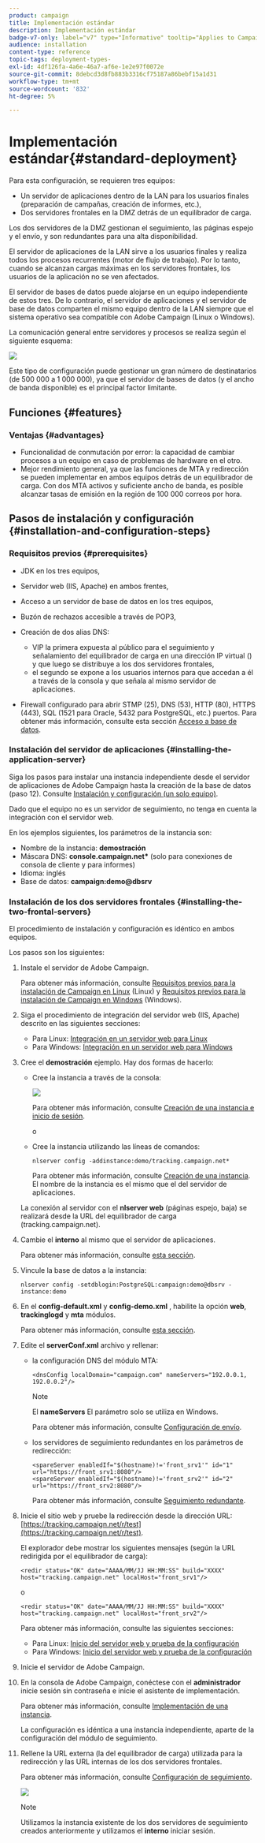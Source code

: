 ```yaml
---
product: campaign
title: Implementación estándar
description: Implementación estándar
badge-v7-only: label="v7" type="Informative" tooltip="Applies to Campaign Classic v7 only"
audience: installation
content-type: reference
topic-tags: deployment-types-
exl-id: 4df126fa-4a6e-46a7-af6e-1e2e97f0072e
source-git-commit: 8debcd3d8fb883b3316cf75187a86bebf15a1d31
workflow-type: tm+mt
source-wordcount: '832'
ht-degree: 5%

---
```


# Implementación estándar{#standard-deployment}



Para esta configuración, se requieren tres equipos:

* Un servidor de aplicaciones dentro de la LAN para los usuarios finales (preparación de campañas, creación de informes, etc.),
* Dos servidores frontales en la DMZ detrás de un equilibrador de carga.

Los dos servidores de la DMZ gestionan el seguimiento, las páginas espejo y el envío, y son redundantes para una alta disponibilidad.

El servidor de aplicaciones de la LAN sirve a los usuarios finales y realiza todos los procesos recurrentes (motor de flujo de trabajo). Por lo tanto, cuando se alcanzan cargas máximas en los servidores frontales, los usuarios de la aplicación no se ven afectados.

El servidor de bases de datos puede alojarse en un equipo independiente de estos tres. De lo contrario, el servidor de aplicaciones y el servidor de base de datos comparten el mismo equipo dentro de la LAN siempre que el sistema operativo sea compatible con Adobe Campaign (Linux o Windows).

La comunicación general entre servidores y procesos se realiza según el siguiente esquema:

![](assets/s_001_ncs_install_standardconfig.png)

Este tipo de configuración puede gestionar un gran número de destinatarios (de 500 000 a 1 000 000), ya que el servidor de bases de datos (y el ancho de banda disponible) es el principal factor limitante.

## Funciones {#features}

### Ventajas {#advantages}

* Funcionalidad de conmutación por error: la capacidad de cambiar procesos a un equipo en caso de problemas de hardware en el otro.
* Mejor rendimiento general, ya que las funciones de MTA y redirección se pueden implementar en ambos equipos detrás de un equilibrador de carga. Con dos MTA activos y suficiente ancho de banda, es posible alcanzar tasas de emisión en la región de 100 000 correos por hora.

## Pasos de instalación y configuración {#installation-and-configuration-steps}

### Requisitos previos {#prerequisites}

* JDK en los tres equipos,
* Servidor web (IIS, Apache) en ambos frentes,
* Acceso a un servidor de base de datos en los tres equipos,
* Buzón de rechazos accesible a través de POP3,
* Creación de dos alias DNS:

   * VIP la primera expuesta al público para el seguimiento y señalamiento del equilibrador de carga en una dirección IP virtual () y que luego se distribuye a los dos servidores frontales,
   * el segundo se expone a los usuarios internos para que accedan a él a través de la consola y que señala al mismo servidor de aplicaciones.

* Firewall configurado para abrir STMP (25), DNS (53), HTTP (80), HTTPS (443), SQL (1521 para Oracle, 5432 para PostgreSQL, etc.) puertos. Para obtener más información, consulte esta sección [Acceso a base de datos](../../installation/using/network-configuration.md#database-access).

### Instalación del servidor de aplicaciones {#installing-the-application-server}

Siga los pasos para instalar una instancia independiente desde el servidor de aplicaciones de Adobe Campaign hasta la creación de la base de datos (paso 12). Consulte [Instalación y configuración (un solo equipo)](../../installation/using/standalone-deployment.md#installing-and-configuring--single-machine-).

Dado que el equipo no es un servidor de seguimiento, no tenga en cuenta la integración con el servidor web.

En los ejemplos siguientes, los parámetros de la instancia son:

* Nombre de la instancia: **demostración**
* Máscara DNS: **console.campaign.net&#42;** (solo para conexiones de consola de cliente y para informes)
* Idioma: inglés
* Base de datos: **campaign:demo@dbsrv**

### Instalación de los dos servidores frontales {#installing-the-two-frontal-servers}

El procedimiento de instalación y configuración es idéntico en ambos equipos.

Los pasos son los siguientes:

1. Instale el servidor de Adobe Campaign.

   Para obtener más información, consulte [Requisitos previos para la instalación de Campaign en Linux](../../installation/using/prerequisites-of-campaign-installation-in-linux.md) (Linux) y [Requisitos previos para la instalación de Campaign en Windows](../../installation/using/prerequisites-of-campaign-installation-in-windows.md) (Windows).

1. Siga el procedimiento de integración del servidor web (IIS, Apache) descrito en las siguientes secciones:

   * Para Linux: [Integración en un servidor web para Linux](../../installation/using/integration-into-a-web-server-for-linux.md)
   * Para Windows: [Integración en un servidor web para Windows](../../installation/using/integration-into-a-web-server-for-windows.md)

1. Cree el **demostración** ejemplo. Hay dos formas de hacerlo:

   * Cree la instancia a través de la consola:

      ![](assets/install_create_new_connexion.png)

      Para obtener más información, consulte [Creación de una instancia e inicio de sesión](../../installation/using/creating-an-instance-and-logging-on.md).

      o

   * Cree la instancia utilizando las líneas de comandos:

      ```
      nlserver config -addinstance:demo/tracking.campaign.net*
      ```

      Para obtener más información, consulte [Creación de una instancia](../../installation/using/command-lines.md#creating-an-instance).
   El nombre de la instancia es el mismo que el del servidor de aplicaciones.

   La conexión al servidor con el **nlserver web** (páginas espejo, baja) se realizará desde la URL del equilibrador de carga (tracking.campaign.net).

1. Cambie el **interno** al mismo que el servidor de aplicaciones.

   Para obtener más información, consulte [esta sección](../../installation/using/configuring-campaign-server.md#internal-identifier).

1. Vincule la base de datos a la instancia:

   ```
   nlserver config -setdblogin:PostgreSQL:campaign:demo@dbsrv -instance:demo
   ```

1. En el **config-default.xml** y **config-demo.xml** , habilite la opción **web**, **trackinglogd** y **mta** módulos.

   Para obtener más información, consulte [esta sección](../../installation/using/configuring-campaign-server.md#enabling-processes).

1. Edite el **serverConf.xml** archivo y rellenar:

   * la configuración DNS del módulo MTA:

      ```
      <dnsConfig localDomain="campaign.com" nameServers="192.0.0.1, 192.0.0.2"/>
      ```

      >[!NOTE]
      >
      >El **nameServers** El parámetro solo se utiliza en Windows.

      Para obtener más información, consulte [Configuración de envío](configure-delivery-settings.md).

   * los servidores de seguimiento redundantes en los parámetros de redirección:

      ```
      <spareServer enabledIf="$(hostname)!='front_srv1'" id="1" url="https://front_srv1:8080"/>
      <spareServer enabledIf="$(hostname)!='front_srv2'" id="2" url="https://front_srv2:8080"/>
      ```

      Para obtener más información, consulte [Seguimiento redundante](configuring-campaign-server.md#redundant-tracking).

1. Inicie el sitio web y pruebe la redirección desde la dirección URL: [https://tracking.campaign.net/r/test](https://tracking.campaign.net/r/test).

   El explorador debe mostrar los siguientes mensajes (según la URL redirigida por el equilibrador de carga):

   ```
   <redir status="OK" date="AAAA/MM/JJ HH:MM:SS" build="XXXX" host="tracking.campaign.net" localHost="front_srv1"/>
   ```

   o

   ```
   <redir status="OK" date="AAAA/MM/JJ HH:MM:SS" build="XXXX" host="tracking.campaign.net" localHost="front_srv2"/>
   ```

   Para obtener más información, consulte las siguientes secciones:

   * Para Linux: [Inicio del servidor web y prueba de la configuración](../../installation/using/integration-into-a-web-server-for-linux.md#launching-the-web-server-and-testing-the-configuration)
   * Para Windows: [Inicio del servidor web y prueba de la configuración](../../installation/using/integration-into-a-web-server-for-windows.md#launching-the-web-server-and-testing-the-configuration)

1. Inicie el servidor de Adobe Campaign.
1. En la consola de Adobe Campaign, conéctese con el **administrador** inicie sesión sin contraseña e inicie el asistente de implementación.

   Para obtener más información, consulte [Implementación de una instancia](../../installation/using/deploying-an-instance.md).

   La configuración es idéntica a una instancia independiente, aparte de la configuración del módulo de seguimiento.

1. Rellene la URL externa (la del equilibrador de carga) utilizada para la redirección y las URL internas de los dos servidores frontales.

   Para obtener más información, consulte [Configuración de seguimiento](../../installation/using/deploying-an-instance.md#tracking-configuration).

   ![](assets/d_ncs_install_tracking2.png)

   >[!NOTE]
   >
   >Utilizamos la instancia existente de los dos servidores de seguimiento creados anteriormente y utilizamos el **interno** iniciar sesión.
